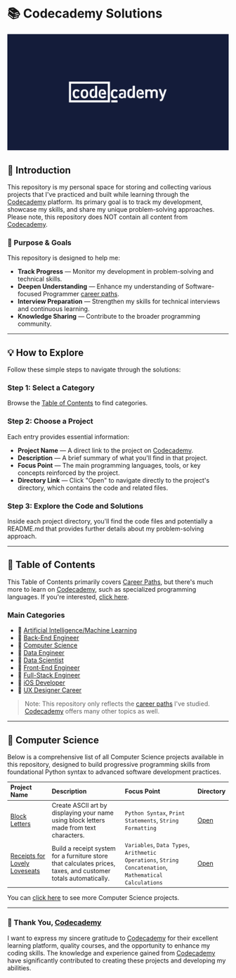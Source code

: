 # 📚 Codecademy Solutions

[![Codecadmey Logo](./image/codecademy-logo.png)](https://www.codecademy.com/)

## 📗 Introduction

This repository is my personal space for storing and collecting various projects that I've practiced and built while learning through the [Codecademy](https://www.codecademy.com/) platform. Its primary goal is to track my development, showcase my skills, and share my unique problem-solving approaches. Please note, this repository does NOT contain all content from [Codecademy](https://www.codecademy.com/).

### 🎯 Purpose & Goals
This repository is designed to help me:

* **Track Progress** — Monitor my development in problem-solving and technical skills.
* **Deepen Understanding** — Enhance my understanding of Software-focused Programmer [career paths](https://www.codecademy.com/catalog/subject/all).
* **Interview Preparation** — Strengthen my skills for technical interviews and continuous learning.
* **Knowledge Sharing** — Contribute to the broader programming community.

---

## 💡 How to Explore

Follow these simple steps to navigate through the solutions:

### Step 1: Select a Category

Browse the [Table of Contents](#-table-of-contents) to find categories.

### Step 2: Choose a Project

Each entry provides essential information:

* **Project Name** — A direct link to the project on [Codecademy](https://www.codecademy.com/).
* **Description** — A brief summary of what you'll find in that project.
* **Focus Point** — The main programming languages, tools, or key concepts reinforced by the project.
* **Directory Link** — Click "Open" to navigate directly to the project's directory, which contains the code and related files.

### Step 3: Explore the Code and Solutions

Inside each project directory, you'll find the code files and potentially a README.md that provides further details about my problem-solving approach.

---

## 📖 Table of Contents

This Table of Contents primarily covers [Career Paths](https://www.codecademy.com/catalog/subject/all), but there's much more to learn on [Codecademy](https://www.codecademy.com/), such as specialized programming languages. If you're interested, [click here](https://www.codecademy.com/).

### Main Categories

* 📂 [Artificial Intelligence/Machine Learning]()
* 📂 [Back-End Engineer]()
* 📂 [Computer Science](./computer-science/)
* 📂 [Data Engineer]()
* 📂 [Data Scientist]()
* 📂 [Front-End Engineer]()
* 📂 [Full-Stack Engineer]()
* 📂 [iOS Developer]()
* 📂 [UX Designer Career]()

> Note: This repository only reflects the [career paths](https://www.codecademy.com/catalog/subject/all) I've studied. [Codecademy](https://www.codecademy.com/) offers many other topics as well.

---

## 📂 Computer Science

Below is a comprehensive list of all Computer Science projects available in this repository, designed to build progressive programming skills from foundational Python syntax to advanced software development practices.

| Project Name | Description | Focus Point | Directory |
| :------------------------- | :------------------------------------------------------------------------------------------------------------------------------------------------------------------------------------------- | :---------------------------------- | :---------------------- |
| [Block Letters](https://www.codecademy.com/journeys/computer-science/paths/cscj-22-intro-to-programming/tracks/cscj-22-introduction-to-computer-science-career-path/modules/cscj-22-python-hello-world/projects/python-block-letters) | Create ASCII art by displaying your name using block letters made from text characters. | `Python Syntax`, `Print Statements`, `String Formatting` | [Open](./computer-science/01-block-letters/) |
| [Receipts for Lovely Loveseats](https://www.codecademy.com/journeys/computer-science/paths/cscj-22-intro-to-programming/tracks/cscj-22-introduction-to-computer-science-career-path/modules/cscj-22-python-hello-world/projects/python-furniture-store) | Build a receipt system for a furniture store that calculates prices, taxes, and customer totals automatically. | `Variables`, `Data Types`, `Arithmetic Operations`, `String Concatenation`, `Mathematical Calculations` | [Open](./computer-science/02-receipts-for-lovely-loveseats/) |

You can [click here](./computer-science/) to see more Computer Science projects.

---

### 🙏 Thank You, [Codecademy](https://www.codecademy.com/)

I want to express my sincere gratitude to [Codecademy](https://www.codecademy.com/) for their excellent learning platform, quality courses, and the opportunity to enhance my coding skills. The knowledge and experience gained from [Codecademy](https://www.codecademy.com/) have significantly contributed to creating these projects and developing my abilities.